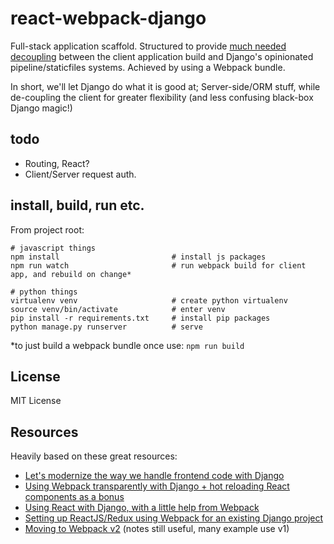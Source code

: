 # react-webpack-django

Full-stack application scaffold. 
Structured to provide [much needed decoupling](http://owaislone.org/blog/modern-frontends-with-django/) between the 
client application build and Django's opinionated pipeline/staticfiles systems. Achieved by using a Webpack bundle.

In short, we'll let Django do what it is good at; Server-side/ORM stuff, while de-coupling the client for greater flexibility (and less confusing black-box Django magic!)

## todo
* Routing, React?
* Client/Server request auth.

## install, build, run etc.

From project root:
```shell
# javascript things
npm install                         # install js packages
npm run watch                       # run webpack build for client app, and rebuild on change*

# python things
virtualenv venv                     # create python virtualenv
source venv/bin/activate            # enter venv
pip install -r requirements.txt     # install pip packages
python manage.py runserver          # serve
```

\*to just build a webpack bundle once use: `npm run build` 

## License
MIT License

## Resources
Heavily based on these great resources:
* [Let's modernize the way we handle frontend code with Django](http://owaislone.org/blog/modern-frontends-with-django/)
* [Using Webpack transparently with Django + hot reloading React components as a bonus](http://owaislone.org/blog/webpack-plus-reactjs-and-django/)
* [Using React with Django, with a little help from Webpack](http://geezhawk.github.io/using-react-with-django-rest-framework)
* [Setting up ReactJS/Redux using Webpack for an existing Django project](https://gist.github.com/genomics-geek/81c6880ca862d99574c6f84dec81acb0)
* [Moving to Webpack v2](https://javascriptplayground.com/blog/2016/10/moving-to-webpack-2/) (notes still useful, many example use v1)

